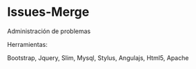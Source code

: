 # Issues-Merge
Administración de problemas

Herramientas:

Bootstrap,
Jquery,
Slim,
Mysql,
Stylus,
Angulajs,
Html5,
Apache
